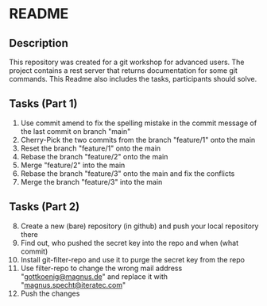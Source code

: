 # README

## Description

This repository was created for a git workshop for advanced users.
The project contains a rest server that returns documentation for some git commands.
This Readme also includes the tasks, participants should solve.

## Tasks (Part 1)

1. Use commit amend to fix the spelling mistake in the commit message of the last commit on branch "main"
2. Cherry-Pick the two commits from the branch "feature/1" onto the main
3. Reset the branch "feature/1" onto the main
4. Rebase the branch "feature/2" onto the main
5. Merge "feature/2" into the main
6. Rebase the branch "feature/3" onto the main and fix the conflicts
7. Merge the branch "feature/3" into the main

## Tasks (Part 2)

8. Create a new (bare) repository (in github) and push your local repository there
9. Find out, who pushed the secret key into the repo and when (what commit)
10. Install git-filter-repo and use it to purge the secret key from the repo
11. Use filter-repo to change the wrong mail address "gottkoenig@magnus.de" and replace it with "magnus.specht@iteratec.com"
12. Push the changes
